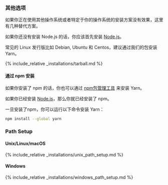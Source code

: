 ### 其他选项

如果你正在使用其他操作系统或者特定于你的操作系统的安装方案没有效果，这里有几种替代方案。

如果你还没有安装 Node.js 的话，你应该首先安装 [Node.js](https://nodejs.org/)。

常见的 Linux 发行版比如 Debian, Ubuntu 和 Centos，建议通过我们的包安装 Yarn。

{% include_relative _installations/tarball.md %}

#### 通过 npm 安装

如果你安装了 npm 的话，你也可以通过 [npm包管理工具](http://npmjs.org/) 来安装 Yarn。

如果你已经安装 [Node.js](https://nodejs.org/)，那么你就已经安装了 npm。

一旦安装了npm，你可以运行以下命令安装 Yarn：

```sh
npm install --global yarn
```

### Path Setup

#### Unix/Linux/macOS

{% include_relative _installations/unix_path_setup.md %}

#### Windows

{% include_relative _installations/windows_path_setup.md %}